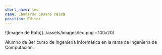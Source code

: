 ```yaml
---
short_name: leo
name: Leonardo Cosano Palma
position: Editor
---
```

![Imagen de Rafa](../assets/images/leo.png =100x20) 

Alumno de 3er curso de Ingeniería Informática en la rama de Ingeniería de Computación.